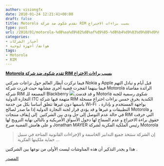 ```yaml
---
author: visiongfx
date: 2010-01-24 12:21:41+00:00
draft: false
title: Motorola تقدم شكوى ضد شركة RIM بسبب براءات الاختراع
type: post
url: /2010/01/motorola-%d8%aa%d9%82%d8%af%d9%85-%d8%b4%d9%83%d9%88%d9%89-%d8%b6%d8%af-%d8%b4%d8%b1%d9%83%d8%a9-rim-%d8%a8%d8%b3%d8%a8%d8%a8-%d8%a8%d8%b1%d8%a7%d8%a1%d8%a7%d8%aa-%d8%a7%d9%84%d8%a7%d8%ae%d8%aa%d8%b1/
categories:
- أخبار الشركات
- هواتف/ أجهزة لوحية
tags:
- Motorola
- RIM
---
```


[**Motorola تقدم شكوى ضد شركة RIM بسبب براءات الاختراع**](http://www.it-scoop.com/2010/01/motorola-%d8%aa%d9%82%d8%af%d9%85-%d8%b4%d9%83%d9%88%d9%89-%d8%b6%d8%af-%d8%b4%d8%b1%d9%83%d8%a9-rim-%d8%a8%d8%b3%d8%a8%d8%a8-%d8%a8%d8%b1%d8%a7%d8%a1%d8%a7%d8%aa-%d8%a7%d9%84%d8%a7%d8%ae%d8%aa%d8%b1/)


فيما تركزت أنظار العالم حول نزاعات شركتي Nokia و Apple قبل أيام و تبادل التهم فيما بينهما انفجرت قضية أخرى مشابهة حيث قررت شركة Motorola الرائدة مقاضاة شركة RIM المصنعة للـ Blackberry
[![](http://www.it-scoop.com/wp-content/uploads/2010/01/rim-vs-motorola.jpg)
](http://www.it-scoop.com/2010/01/motorola-%d8%aa%d9%82%d8%af%d9%85-%d8%b4%d9%83%d9%88%d9%89-%d8%b6%d8%af-%d8%b4%d8%b1%d9%83%d8%a9-rim-%d8%a8%d8%b3%d8%a8%d8%a8-%d8%a8%d8%b1%d8%a7%d8%a1%d8%a7%d8%aa-%d8%a7%d9%84%d8%a7%d8%ae%d8%aa%d8%b1/)
و قد قدمت Motorla شكوى رسمية للجنة التجارة الدولية ITC متهمة فيها شركة RIM الكندية بخرق خمس براءات اختراع مسجلة باسمها دون غيرها تتعلق أساسا بكل من خدمة Wi-Fi  ، بواجهة المستخدم و بإدارة التطبيقات و غيرها و قد يؤدي قرار لجنة التجارة الدولية إذا ما صدر لصالح Motorola  و في حالة عدم التوصل إلى حل ودي بين الشركتين  إلى إيقاف منتجات RIM التي خرقت حقوق براءة الاختراع و عدم السماح لها دخول الأسواق الأمريكية و بالتالي نهاية الترويج لها و على هامش القضية صرح Jonathan MAYER رئيس الملكية الفكرية لشركة Motorola


<blockquote>إن الشركة ستتخذ جميع التدابير الحاسمة و الإجراءات القانونية المتاحة في سبيل حماية ملكيتها الفكرية ...</blockquote>


هذا و يجدر التذكير أن هذه المناوشات ليست الأولى من نوعها بين الشركتين .

[المصدر](http://www.engadget.com/2010/01/22/motorola-asks-itc-to-ban-blackberry-imports/)
